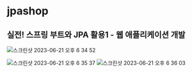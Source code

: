 # jpashop

## 실전! 스프링 부트와 JPA 활용1 - 웹 애플리케이션 개발

![스크린샷 2023-06-21 오후 6 34 52](https://github.com/eunxoo/jpashop/assets/80334038/3737ee06-6e8e-4321-a52e-bf9910f6c01c)

![스크린샷 2023-06-21 오후 6 35 37](https://github.com/eunxoo/jpashop/assets/80334038/dad3ccd0-d9d0-49a3-aef8-9d3b8f8e9f44)
![스크린샷 2023-06-21 오후 6 36 03](https://github.com/eunxoo/jpashop/assets/80334038/ab5f2968-7fc8-4499-905d-196d18c7a85f)
